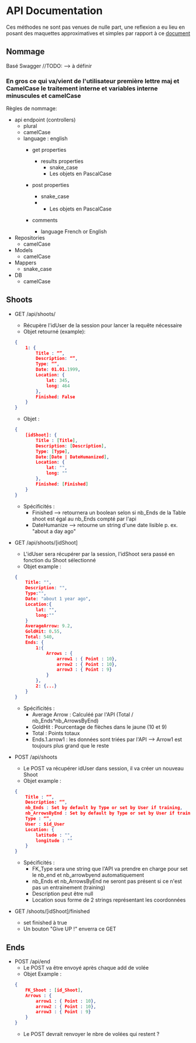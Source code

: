 # API Documentation
Ces méthodes ne sont pas venues de nulle part, une reflexion a eu lieu en posant des maquettes approximatives et simples par rapport à ce [document](./MaquettesBetaAPI.pptx)

## Nommage

Basé Swagger //TODO: --> à définir

### En gros ce qui va/vient de l'utilisateur première lettre maj et CamelCase le traitement interne et variables interne minuscules et camelCase

Règles de nommage:
- api endpoint (controllers)
  - plural
  - camelCase
  - language : english
    - get properties
        - results properties
            - snake_case
            - Les objets en PascalCase
    - post properties
        - snake_case
        - - Les objets en PascalCase
    
    - comments
        - language French or English
- Repositories
    - camelCase
- Models
    - camelCase
- Mappers
    - snake_case
- DB
    - camelCase

## Shoots

* GET /api/shoots/
    * Récupère l'idUser de la session pour lancer la requête nécessaire
    * Objet retourné (example): 
    ```json
    { 
        1: {
            Title : “”,
            Description: “”,
            Type: “”,
            Date: 01.01.1999,
            Location: {
                lat: 345, 
                long: 464
            },
            Finished: False
        }
    }
    ```
    * Objet :
    ```json
    {
        [idShoot]: {
            Title : [Title],
            Description: [Description],
            Type: [Type],
            Date:[Date | DateHumanized],
            Location: {
                lat: "",
                long: ""
            },
            Finished: [Finished]
        }
    }
    ```
    * Spécificités : 
        - Finished --> retournera un boolean selon si nb_Ends de la Table shoot est égal au nb_Ends compté par l'api
        - DateHumanize --> retourne un string d'une date lisible p. ex. "about a day ago"

* GET /api/shoots/[idShoot]
    * L'idUser sera récupérer par la session, l'idShoot sera passé en fonction du Shoot sélectionné
    * Objet example :
    ```json
    {
        Title: "",
        Description: "",
        Type:"",
        Date: "about 1 year ago",
        Location:{
            lat: "",
            long:""
        }
        AverageArrow: 9.2,
        GoldHit: 0.55,
        Total: 540,
        Ends: {
            1:{
                Arrows : {
                    arrow1 : { Point : 10},
                    arrow2 : { Point : 10},
                    arrow3 : { Point : 9}
                }
            },
            2: {...}
        }
    }
    ```
    * Spécificités :
        - Average Arrow : Calculéé par l'API (Total / nb_Ends*nb_ArrowsByEnd)
        - GoldHit : Pourcentage de flèches dans le jaune (10 et 9)
        - Total : Points totaux
        - Ends.1.arrow1 : les données sont triées par l'API --> Arrow1 est toujours plus grand que le reste
* POST /api/shoots
    * Le POST va récupérer idUser dans session, il va créer un nouveau Shoot
    * Objet example :
    ```json
    {
        Title : “”,
        Description: “”,
        nb_Ends : Set by default by Type or set by User if training,
        nb_ArrowsByEnd : Set by default by Type or set by User if training,
        Type : “”,
        User : $id_User
        Location: {
            latitude : "",
            longitude : ""
        }
    }
    ```
    * Spécificités : 
        - FK_Type sera une string que l'API va prendre en charge pour set le nb_end et nb_arrowbyend automatiquement
        - nb_Ends et nb_ArrowsByEnd ne seront pas présent si ce n'est pas un entrainement (training)
        - Description peut être null
        - Location sous forme de 2 strings représentant les coordonnées

* GET /shoots/[idShoot]/finished
    * set finished à true
    * Un bouton "Give UP !" enverra ce GET

## Ends

* POST /api/end
    * Le POST va être envoyé après chaque add de volée 
    * Objet Example : 
    ```json
    {
		FK_Shoot : [id_Shoot],
		Arrows : {
			arrow1 : { Point : 10},
			arrow2 : { Point : 10},
			arrow3 : { Point : 9}
		}
	}
    ```
    * Le POST devrait renvoyer le nbre de volées qui restent ?
        
